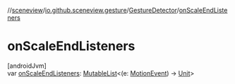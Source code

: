 //[sceneview](../../../index.md)/[io.github.sceneview.gesture](../index.md)/[GestureDetector](index.md)/[onScaleEndListeners](on-scale-end-listeners.md)

# onScaleEndListeners

[androidJvm]\
var [onScaleEndListeners](on-scale-end-listeners.md): [MutableList](https://kotlinlang.org/api/latest/jvm/stdlib/kotlin.collections/-mutable-list/index.html)&lt;(e: [MotionEvent](https://developer.android.com/reference/kotlin/android/view/MotionEvent.html)) -&gt; [Unit](https://kotlinlang.org/api/latest/jvm/stdlib/kotlin/-unit/index.html)&gt;
